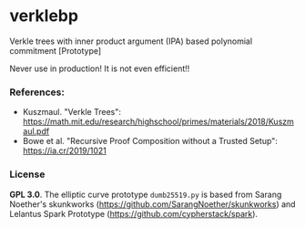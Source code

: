 # verklebp
Verkle trees with inner product argument (IPA) based polynomial commitment [Prototype]

Never use in production! It is not even efficient!!

### References:
* Kuszmaul. "Verkle Trees": https://math.mit.edu/research/highschool/primes/materials/2018/Kuszmaul.pdf
* Bowe et al. "Recursive Proof Composition without a Trusted Setup": https://ia.cr/2019/1021

### License
**GPL 3.0**. The elliptic curve prototype `dumb25519.py` is based from Sarang Noether's skunkworks (https://github.com/SarangNoether/skunkworks) and Lelantus Spark Prototype (https://github.com/cypherstack/spark).